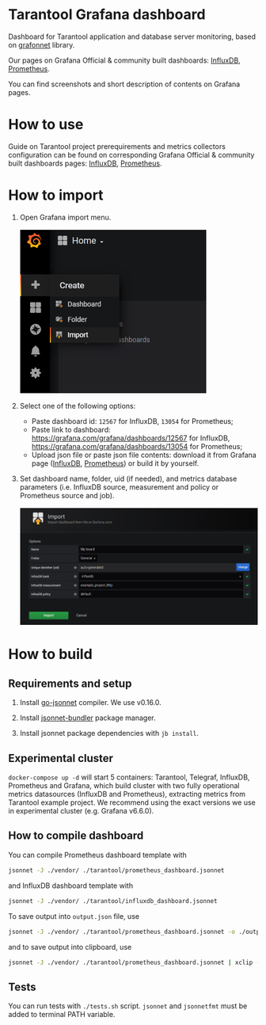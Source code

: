 # Tarantool Grafana dashboard

Dashboard for Tarantool application and database server monitoring, based on [grafonnet](https://github.com/grafana/grafonnet-lib) library.

Our pages on Grafana Official & community built dashboards: [InfluxDB](https://grafana.com/grafana/dashboards/12567), [Prometheus](https://grafana.com/grafana/dashboards/13054).

You can find screenshots and short description of contents on Grafana pages.

# How to use

Guide on Tarantool project prerequirements and metrics collectors configuration can be found on corresponding Grafana Official & community built dashboards pages: [InfluxDB](https://grafana.com/grafana/dashboards/12567), [Prometheus](https://grafana.com/grafana/dashboards/13054).

# How to import

1. Open Grafana import menu.
<br/><br/>![Grafana import button in v6.6.0](./docs/grafana_import_v6.png)

1. Select one of the following options:
    * Paste dashboard id: `12567` for InfluxDB, `13054` for Prometheus;
    * Paste link to dashboard: https://grafana.com/grafana/dashboards/12567 for InfluxDB, https://grafana.com/grafana/dashboards/13054 for Prometheus;
    * Upload json file or paste json file contents: download it from Grafana page ([InfluxDB](https://grafana.com/grafana/dashboards/12567), [Prometheus](https://grafana.com/grafana/dashboards/13054)) or build it by yourself.

1. Set dashboard name, folder, uid (if needed), and metrics database parameters (i.e. InfluxDB source, measurement and policy or Prometheus source and job).
<br/><br/>![Grafana import setup in v6.6.0 for InfluxDB](./docs/grafana_import_setup_v6.png)

# How to build

## Requirements and setup

1. Install [go-jsonnet](https://github.com/google/go-jsonnet) compiler. We use v0.16.0. 

1. Install [jsonnet-bundler](https://github.com/jsonnet-bundler/jsonnet-bundler) package manager.

1. Install jsonnet package dependencies with ```jb install```.

## Experimental cluster

```docker-compose up -d``` will start 5 containers: Tarantool, Telegraf, InfluxDB, Prometheus and Grafana, which build cluster with two fully operational metrics datasources (InfluxDB and Prometheus), extracting metrics from Tarantool example project. We recommend using the exact versions we use in experimental cluster (e.g. Grafana v6.6.0). 

## How to compile dashboard

You can compile Prometheus dashboard template with
```bash
jsonnet -J ./vendor/ ./tarantool/prometheus_dashboard.jsonnet
```
and InfluxDB dashboard template with
```bash
jsonnet -J ./vendor/ ./tarantool/influxdb_dashboard.jsonnet
```

To save output into `output.json` file, use
```bash
jsonnet -J ./vendor/ ./tarantool/prometheus_dashboard.jsonnet -o ./output.json
```
and to save output into clipboard, use
```bash
jsonnet -J ./vendor/ ./tarantool/prometheus_dashboard.jsonnet | xclip -selection clipboard
```

## Tests

You can run tests with `./tests.sh` script. `jsonnet` and `jsonnetfmt` must be added to terminal PATH variable.
